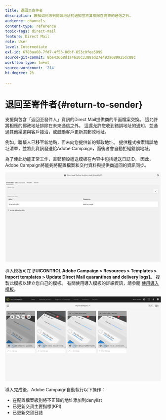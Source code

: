 ```yaml
---
title: 退回至寄件者
description: 瞭解如何收到錯誤地址的通知並將其排除在將來的通信之外。
audience: channels
content-type: reference
topic-tags: direct-mail
feature: Direct Mail
role: User
level: Intermediate
exl-id: 6783aa68-7fd7-4f53-86bf-853c0fea5899
source-git-commit: 8be43668d1a4610c3388ad27e493a689925dc88c
workflow-type: tm+mt
source-wordcount: '214'
ht-degree: 2%

---
```


# 退回至寄件者{#return-to-sender}

支援與包含「返回至發件人」資訊的Direct Mail提供商的平面檔案交換。 這允許將相應的郵政地址排除在未來通信之外。 這還允許您收到錯誤地址的通知，並通過其他渠道與客戶接洽，或鼓勵客戶更新其郵政地址。

例如，聯繫人已移至新地點，但未向您提供新的郵政地址。 提供程式檢索錯誤地址清單，並將此資訊發送給Adobe Campaign，而後者會自動拒絕錯誤地址。

為了使此功能正常工作，直郵預設遞送模板在內容中包括遞送日誌ID。 因此，Adobe Campaign將能夠將配置檔案和交付資料與提供商返回的資訊同步。

![](assets/direct_mail_return_sender_1.png)

導入模板可在 **[!UICONTROL Adobe Campaign > Resources > Templates > Import templates > Update Direct Mail quarantines and delivery logs]**。 複製此模板以建立您自己的模板。 有關使用導入模板的詳細資訊，請參閱 [使用導入模板](../../automating/using/importing-data-with-import-templates.md#setting-up-import-templates)。

![](assets/direct_mail_return_sender_2.png)

導入完成後，Adobe Campaign自動執行以下操作：

* 在配置檔案級別將不正確的地址添加到denylist
* 已更新交貨主要指標(KPI)
* 已更新交貨日誌
